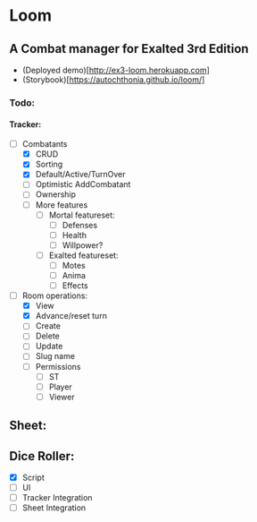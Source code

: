# Loom
## A Combat manager for Exalted 3rd Edition
- (Deployed demo)[http://ex3-loom.herokuapp.com]
- (Storybook)[https://autochthonia.github.io/loom/]

### Todo:
#### Tracker:
- [ ] Combatants
  - [x] CRUD
  - [x] Sorting
  - [x] Default/Active/TurnOver
  - [ ] Optimistic AddCombatant
  - [ ] Ownership
  - [ ] More features
    - [ ] Mortal featureset:
      - [ ] Defenses
      - [ ] Health
      - [ ] Willpower?
    - [ ] Exalted featureset:
      - [ ] Motes
      - [ ] Anima
      - [ ] Effects
- [ ] Room operations:
  - [x] View
  - [x] Advance/reset turn
  - [ ] Create
  - [ ] Delete
  - [ ] Update
  - [ ] Slug name
  - [ ] Permissions
    - [ ] ST
    - [ ] Player
    - [ ] Viewer

## Sheet:

## Dice Roller:
- [x] Script
- [ ] UI
- [ ] Tracker Integration
- [ ] Sheet Integration
